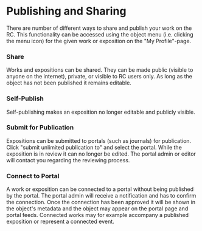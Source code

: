 <!-- TODO: Insert links to other parts of the documentation -->

# Publishing and Sharing

There are number of different ways to share and publish your work on
the RC. This functionality can be accessed using the object menu
(i.e. clicking the menu icon) for the given work or exposition on the
"My Profile"-page.

### Share

Works and expositions can be shared. They can be made public (visible
to anyone on the internet), private, or visible to RC users only. As
long as the object has not been published it remains editable.

### Self-Publish

Self-publishing makes an exposition no longer editable and publicly
visible.

### Submit for Publication

Expositions can be submitted to portals (such as journals) for
publication. Click "submit unlimited publication to" and select the
portal. While the exposition is in review it can no longer be
edited. The portal admin or editor will contact you regarding the
reviewing process.

### Connect to Portal

A work or exposition can be connected to a portal without being
published by the portal. The portal admin will receive a notification
and has to confirm the connection. Once the connection has been
approved it will be shown in the object's metadata and the object may
appear on the portal page and portal feeds. Connected works may for
example accompany a published exposition or represent a connected
event.
